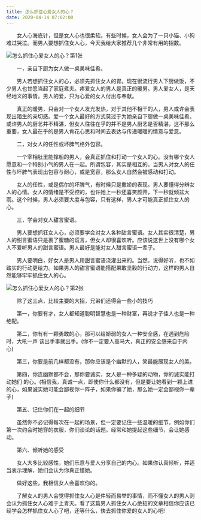 ```yaml
---
title: 怎么抓住心爱女人的心？
date: 2020-04-14 07:02:00
---
```




　　女人心海底针，但是女人心也很柔软。有些时候，女人会为了一只小猫、小狗难过哭泣。而男人要想抓住女人心，今天我给大家推荐几个非常有用的招数。

![怎么抓住心爱女人的心？第1张](/img/c55ea5adc2b1b53d7a276b5686e443da.jpg)

　　一，亲自下厨为女人做一桌美味佳肴。

　　男人若想抓住女人的心，必须先抓住女人的胃。现在很流行男人下厨做饭，不少男人也甘愿当起了家庭煮夫。疼爱女人的男人是真正的暖男。男人爱女人，是天经地义的事情。男人的爱，只为心爱的女人付出与奉献。

　　真正的暖男，只会对一个女人发光发热，对于其他不相干的人，男人或许会表现出陌生的亲切感。爱一个女人最好的方式莫过于为她亲自下厨做一桌美味佳肴。或许男人的厨艺并不精湛，但女人往往在乎的并不是男人厨艺是否精湛，这不那么重要，女人最在乎的是男人肯花心思和时间去表达与传递暖暖的情意与爱意。

　　二，对女人的任性或坏脾气格外包容。

　　一个宰相肚里能撑船的男人，会真正抓住和打动一个女人的心。没有哪个女人愿意和一个特别小气的男人在一起。所谓包容，其实是相互的。当男人对女人的任性与坏脾气表现出包容与耐心，或是宽容，那么女人自然会被感动和打动。

　　女人的任性，或是偶尔的坏脾气，有时候只是撒娇的表现。男人要懂得分辨女人的心情。女人的情绪是不受控的，也许她上一秒还喜笑颜开，下一秒就倾盆大雨。这个时候，男人必须要大度与包容，只有这样，男人才可能真正抓住女人的心。

　　三，学会对女人甜言蜜语。

　　男人要想抓狂女人心，必须要学会对女人各种甜言蜜语。女人其实很清楚，男人的甜言蜜语只是裹了蜜糖的谎言，但女人却很喜欢听。应该说这世上没有哪个女人不爱听男人的甜言蜜语。男人最好是能对女人甜言蜜语一辈子。

　　男人要明白，好女人是男人用甜言蜜语浇灌出来的。当然，说得好听，也不如踏实的行动更给力。如果男人的甜言蜜语能搭配果敢坚毅的行动力，这样的男人自然能够牢牢抓住女人的心。

![怎么抓住心爱女人的心？第2张](/img/911f4ce2da17e220f8fde87cbc932a50.jpg)

　　除了这三点，比较主要的大招，兄弟们还得会一些小的技巧

　　第一，你要有才，女人都知道聪明智慧也是一种财富，再说才子佳人也是一种绝配。

　　第二，你有有一颗勇敢的心，那可以给娇弱的女人一种安全感，在遇到危险时，大吼一声 该出手事就出手。(你不一定要人高马大，真正的安全感来自于内心)

　　第三，你要是前几样都没有，那你应该是个幽默的人，笑最能展现女人的美。

　　第四，你连幽默都不会，那你要诚实，女人是一种多疑的动物，你的诚实能打动她们 的心。(相信我，真诚一点，即使你什么都没有，但是要让她看到一颗上进的心，如果诚实她可能会鄙视你一阵子，如果你骗了她，那么她一定会鄙视你一辈子)

　　第五、记住你们在一起的细节

　　虽然你不必记得每次在一起的场景，但一定要记住一些温暖的细节。例如你们第一次约会时她穿的衣服，你们谈论的话题。经常和她提起这些细节，会让她感动。

　　第六、倾听她的感受

　　女人大多比较感性，她们乐意与爱人分享自己的内心。如果你认真倾听，并适当表示理解，她们会认为你真正懂她。

　　做好这些，我相信女人会喜欢你的。

　　了解女人的男人会觉得抓住女人心是件轻而易举的事情，而不懂女人的男人则会认为抓住女人心难于上青天。看了这篇男人抓住女人心绝招的文章相信你应该已经学会怎样抓住女人心了吧，还等什么，快去抓住你爱的女人的心吧!